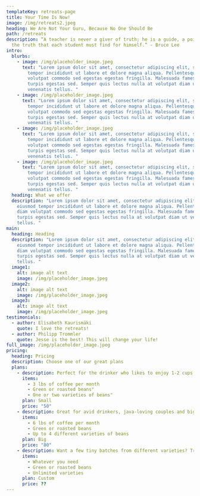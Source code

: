 ```yaml
---
templateKey: retreats-page
title: Your Time Is Now!
image: /img/retreats2.jpeg
heading: We Are Not Your Guru, Because No One Should Be
path: /retreats
description: “A teacher is never a giver of truth; he is a guide, a pointer to
  the truth that each student must find for himself.” - Bruce Lee
intro:
  blurbs:
    - image: /img/placeholder_image.jpeg
      text: "Lorem ipsum dolor sit amet, consectetur adipiscing elit, sed do eiusmod
        tempor incididunt ut labore et dolore magna aliqua. Pellentesque diam
        volutpat commodo sed egestas egestas fringilla. Malesuada fames ac
        turpis egestas sed. Semper quis lectus nulla at volutpat diam ut
        venenatis tellus. "
    - image: /img/placeholder_image.jpeg
      text: "Lorem ipsum dolor sit amet, consectetur adipiscing elit, sed do eiusmod
        tempor incididunt ut labore et dolore magna aliqua. Pellentesque diam
        volutpat commodo sed egestas egestas fringilla. Malesuada fames ac
        turpis egestas sed. Semper quis lectus nulla at volutpat diam ut
        venenatis tellus. "
    - image: /img/placeholder_image.jpeg
      text: "Lorem ipsum dolor sit amet, consectetur adipiscing elit, sed do eiusmod
        tempor incididunt ut labore et dolore magna aliqua. Pellentesque diam
        volutpat commodo sed egestas egestas fringilla. Malesuada fames ac
        turpis egestas sed. Semper quis lectus nulla at volutpat diam ut
        venenatis tellus. "
    - image: /img/placeholder_image.jpeg
      text: "Lorem ipsum dolor sit amet, consectetur adipiscing elit, sed do eiusmod
        tempor incididunt ut labore et dolore magna aliqua. Pellentesque diam
        volutpat commodo sed egestas egestas fringilla. Malesuada fames ac
        turpis egestas sed. Semper quis lectus nulla at volutpat diam ut
        venenatis tellus. "
  heading: What we offer
  description: "Lorem ipsum dolor sit amet, consectetur adipiscing elit, sed do
    eiusmod tempor incididunt ut labore et dolore magna aliqua. Pellentesque
    diam volutpat commodo sed egestas egestas fringilla. Malesuada fames ac
    turpis egestas sed. Semper quis lectus nulla at volutpat diam ut venenatis
    tellus. "
main:
  heading: Heading
  description: "Lorem ipsum dolor sit amet, consectetur adipiscing elit, sed do
    eiusmod tempor incididunt ut labore et dolore magna aliqua. Pellentesque
    diam volutpat commodo sed egestas egestas fringilla. Malesuada fames ac
    turpis egestas sed. Semper quis lectus nulla at volutpat diam ut venenatis
    tellus. "
  image1:
    alt: image alt text
    image: /img/placeholder_image.jpeg
  image2:
    alt: image alt text
    image: /img/placeholder_image.jpeg
  image3:
    alt: image alt text
    image: /img/placeholder_image.jpeg
testimonials:
  - author: Elisabeth Kaurismäki
    quote: I love the retreats!
  - author: Philipp Trommler
    quote: Jesse is the best! This will change your life!
full_image: /img/placeholder_image.jpeg
pricing:
  heading: Pricing
  description: Choose one of our great plans
  plans:
    - description: Perfect for the drinker who likes to enjoy 1-2 cups per day.
      items:
        - 3 lbs of coffee per month
        - Green or roasted beans"
        - One or two varieties of beans"
      plan: Small
      price: "50"
    - description: Great for avid drinkers, java-loving couples and bigger crowds
      items:
        - 6 lbs of coffee per month
        - Green or roasted beans
        - Up to 4 different varieties of beans
      plan: Big
      price: "80"
    - description: Want a few tiny batches from different varieties? Try our custom plan
      items:
        - Whatever you need
        - Green or roasted beans
        - Unlimited varieties
      plan: Custom
      price: ??
---
```

